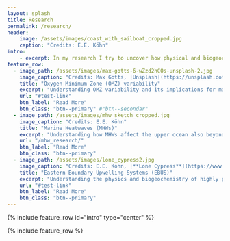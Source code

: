 ```yaml
---
layout: splash
title: Research
permalink: /research/
header:
    image: /assets/images/coast_with_sailboat_cropped.jpg
    caption: "Credits: E.E. Köhn"
intro: 
    - excerpt: In my research I try to uncover how physical and biogeochemical processes shape the marine environment as we know it. An improved understanding of these mechanisms can help us anticipate future ocean and climate changes and support the preservation of marine ecosystem services, such as the provision of food or the uptake of excess heat and carbon dioxide. Next to this human-centered motivation, I am further driven by a simple fascination for all processes that occur against the backdrop of the whirling and swirling ocean. 
feature_row:
  - image_path: /assets/images/max-gotts-6-wZzd2hCOs-unsplash-2.jpg
    image_caption: "Credits: Max Gotts, [Unsplash](https://unsplash.com/photos/6-wZzd2hCOs)"
    title: "Oxygen Minimum Zone (OMZ) variability"
    excerpt: "Understanding OMZ variability and its implications for marine life."
    url: "#test-link"
    btn_label: "Read More"
    btn_class: "btn--primary" #"btn--secondar"
  - image_path: /assets/images/mhw_sketch_cropped.jpg
    image_caption: "Credits: E.E. Köhn"
    title: "Marine Heatwaves (MHWs)"
    excerpt: "Understanding how MHWs affect the upper ocean also beyond the sea surface."
    url: "/mhw_research/"
    btn_label: "Read More"
    btn_class: "btn--primary"
  - image_path: /assets/images/lone_cypress2.jpg
    image_caption: "Credits: E.E. Köhn, [**Lone Cypress**](https://www.openstreetmap.org/#map=18/36.56922/-121.96568)"
    title: "Eastern Boundary Upwelling Systems (EBUS)"
    excerpt: "Understanding the physics and biogeochemistry of highly productive EBUS."
    url: "#test-link"
    btn_label: "Read More"
    btn_class: "btn--primary"
---
```


{% include feature_row id="intro" type="center" %}

{% include feature_row %}
